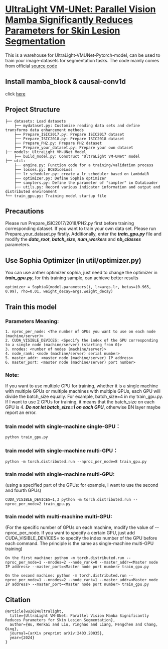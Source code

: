 # [UltraLight VM-UNet: Parallel Vision Mamba Significantly Reduces Parameters for Skin Lesion Segmentation](https://arxiv.org/abs/2403.20035)
This is a warehouse for UltraLight-VMUNet-Pytorch-model, can be used to train your image-datasets for segmentation tasks.
The code mainly comes from official [source code](https://github.com/wurenkai/UltraLight-VM-UNet)

## Install mamba_block & causal-conv1d
click [here](https://github.com/jiaowoguanren0615/Install_Mamba/)

## Project Structure
```
├── datasets: Load datasets
    ├── mydataset.py: Customize reading data sets and define transforms data enhancement methods
    ├── Prepare_ISIC2017.py: Prepare ISIC2017 dataset
    ├── Prepare_ISIC2018.py: Prepare ISIC2018 dataset
    ├── Prepare_PH2.py: Prepare PH2 dataset
    ├── Prepare_your_dataset.py: Prepare your own dataset
├── models: UltraLight VM-UNet Model
    ├── build_model.py: Construct "UltraLight VM-UNet" model
├── util:
    ├── engine.py: Function code for a training/validation process
    ├── losses.py: BCEDiceLoss
    ├── lr_scheduler.py: create a lr_scheduler based on LambdaLR 
    ├── optimizer.py: Define Sophia optimizer
    ├── samplers.py: Define the parameter of "sampler" in DataLoader
    ├── utils.py: Record various indicator information and output and distributed environment
└── train_gpu.py: Training model startup file
```

## Precautions
Please run Prepare_ISIC2017/2018/PH2.py first before training corresponding dataset.
If you want to train your own data set. Please run Prepare_your_dataset.py firstly. Additionally, enter the ___train_gpu.py___ file and modify the ___data_root___, ___batch_size___, ___num_workers___ and ___nb_classes___ parameters. 

## Use Sophia Optimizer (in util/optimizer.py)
You can use anther optimizer sophia, just need to change the optimizer in ___train_gpu.py___, for this training sample, can achieve better results
```
optimizer = SophiaG(model.parameters(), lr=args.lr, betas=(0.965, 0.99), rho=0.01, weight_decay=args.weight_decay)
```

## Train this model
### Parameters Meaning:
```
1. nproc_per_node: <The number of GPUs you want to use on each node (machine/server)>
2. CUDA_VISIBLE_DEVICES: <Specify the index of the GPU corresponding to a single node (machine/server) (starting from 0)>
3. nnodes: <number of nodes (machine/server)>
4. node_rank: <node (machine/server) serial number>
5. master_addr: <master node (machine/server) IP address>
6. master_port: <master node (machine/server) port number>
```
### Note: 
If you want to use multiple GPU for training, whether it is a single machine with multiple GPUs or multiple machines with multiple GPUs, each GPU will divide the batch_size equally. For example, batch_size=4 in my train_gpu.py. If I want to use 2 GPUs for training, it means that the batch_size on each GPU is 4. ___Do not let batch_size=1 on each GPU___, otherwise BN layer maybe report an error. 

### train model with single-machine single-GPU：
```
python train_gpu.py
```

### train model with single-machine multi-GPU：
```
python -m torch.distributed.run --nproc_per_node=8 train_gpu.py
```

### train model with single-machine multi-GPU: 
(using a specified part of the GPUs: for example, I want to use the second and fourth GPUs)
```
CUDA_VISIBLE_DEVICES=1,3 python -m torch.distributed.run --nproc_per_node=2 train_gpu.py
```

### train model with multi-machine multi-GPU:
(For the specific number of GPUs on each machine, modify the value of --nproc_per_node. If you want to specify a certain GPU, just add CUDA_VISIBLE_DEVICES= to specify the index number of the GPU before each command. The principle is the same as single-machine multi-GPU training)
```
On the first machine: python -m torch.distributed.run --nproc_per_node=1 --nnodes=2 --node_rank=0 --master_addr=<Master node IP address> --master_port=<Master node port number> train_gpu.py

On the second machine: python -m torch.distributed.run --nproc_per_node=1 --nnodes=2 --node_rank=1 --master_addr=<Master node IP address> --master_port=<Master node port number> train_gpu.py
```

## Citation
```
@article{wu2024ultralight,
  title={UltraLight VM-UNet: Parallel Vision Mamba Significantly Reduces Parameters for Skin Lesion Segmentation},
  author={Wu, Renkai and Liu, Yinghao and Liang, Pengchen and Chang, Qing},
  journal={arXiv preprint arXiv:2403.20035},
  year={2024}
}
```
